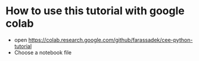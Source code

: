 # How to use this tutorial with google colab
* open https://colab.research.google.com/github/farassadek/cee-python-tutorial
* Choose a notebook file 
